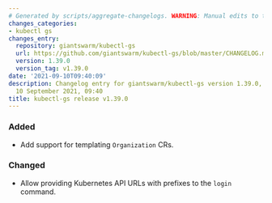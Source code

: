 ```yaml
---
# Generated by scripts/aggregate-changelogs. WARNING: Manual edits to this files will be overwritten.
changes_categories:
- kubectl gs
changes_entry:
  repository: giantswarm/kubectl-gs
  url: https://github.com/giantswarm/kubectl-gs/blob/master/CHANGELOG.md#1390---2021-09-10
  version: 1.39.0
  version_tag: v1.39.0
date: '2021-09-10T09:40:09'
description: Changelog entry for giantswarm/kubectl-gs version 1.39.0, published on
  10 September 2021, 09:40
title: kubectl-gs release v1.39.0
---
```


### Added
- Add support for templating `Organization` CRs.
### Changed
- Allow providing Kubernetes API URLs with prefixes to the `login` command.
